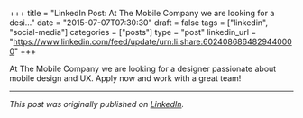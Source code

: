 +++
title = "LinkedIn Post: At The Mobile Company we are looking for a desi..."
date = "2015-07-07T07:30:30"
draft = false
tags = ["linkedin", "social-media"]
categories = ["posts"]
type = "post"
linkedin_url = "https://www.linkedin.com/feed/update/urn:li:share:6024086864829440000"
+++

At The Mobile Company we are looking for a designer passionate about mobile design and UX. Apply now and work with a great team!

---

*This post was originally published on [LinkedIn](https://www.linkedin.com/in/adrianmoreno/recent-activity/all/).*